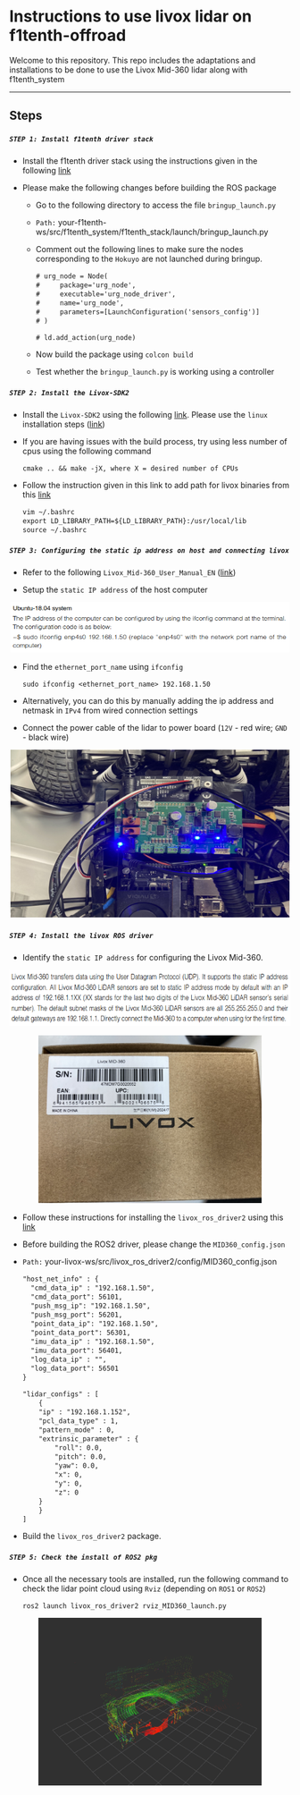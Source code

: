 # Instructions to use livox lidar on f1tenth-offroad

Welcome to this repository. This repo includes the adaptations and installations to be done to use the Livox Mid-360 lidar along with f1tenth_system

---

## Steps

##### `STEP 1: Install f1tenth driver stack`

- Install the f1tenth driver stack using the instructions given in the following [link](https://f1tenth.readthedocs.io/en/foxy_test/getting_started/firmware/drive_workspace.html#setting-up-the-driver-stack)

- Please make the following changes before building the ROS package

    - Go to the following directory to access the file `bringup_launch.py`

    - `Path:` your-f1tenth-ws/src/f1tenth_system/f1tenth_stack/launch/bringup_launch.py

    - Comment out the following lines to make sure the nodes corresponding to the `Hokuyo` are not launched during bringup.
        ```
        # urg_node = Node(
        #     package='urg_node',
        #     executable='urg_node_driver',
        #     name='urg_node',
        #     parameters=[LaunchConfiguration('sensors_config')]
        # )
        ```
        ```
        # ld.add_action(urg_node)
        ```
    - Now build the package using `colcon build`

    - Test whether the `bringup_launch.py` is working using a controller

##### `STEP 2: Install the Livox-SDK2`

- Install the `Livox-SDK2` using the following [link](https://github.com/Livox-SDK/Livox-SDK2/blob/master/README.md). Please use the `linux` installation steps ([link](https://github.com/Livox-SDK/Livox-SDK2/blob/master/README.md#22-instruction-for-ubuntu-2004))

- If you are having issues with the build process, try using less number of cpus using the following command
    ```
    cmake .. && make -jX, where X = desired number of CPUs
    ```
- Follow the instruction given in this link to add path for livox binaries from this [link](https://github.com/Livox-SDK/livox_ros_driver2?tab=readme-ov-file#62-launch-with-command-ros2-launch-livox_lidar_rviz_hap_launchpy-but-cannot-open-shared-object-file-liblivox_sdk_sharedso-)

    ```
    vim ~/.bashrc
    export LD_LIBRARY_PATH=${LD_LIBRARY_PATH}:/usr/local/lib
    source ~/.bashrc
    ```

##### `STEP 3: Configuring the static ip address on host and connecting livox` 

- Refer to the following `Livox_Mid-360_User_Manual_EN` ([link](https://terra-1-g.djicdn.com/851d20f7b9f64838a34cd02351370894/Livox/Livox_Mid-360_User_Manual_EN.pdf)) 

- Setup the `static IP address` of the host computer

<p align="center">
    <img src="assets/setup-static-host-ip.png" width="500" height="90" />
</p>

- Find the `ethernet_port_name` using `ifconfig` 

    ```
    sudo ifconfig <ethernet_port_name> 192.168.1.50    
    ```

- Alternatively, you can do this by manually adding the ip address and netmask in `IPv4` from wired connection settings 

- Connect the power cable of the lidar to power board (`12V` - red wire; `GND` - black wire)

<p align="center">
    <img src="assets/livox-power-board-connection.jpg" width="500" height="300" />
</p>

##### `STEP 4: Install the livox ROS driver`

- Identify the `static IP address` for configuring the Livox Mid-360.
<p align="center">
    <img src="assets/static-ip-configuration.png" width="800" height="100" />
</p>

<p align="center">
    <img src="assets/livox-serial-number.jpg" width="400" height="300" />
</p>

- Follow these instructions for installing the `livox_ros_driver2` using this [link](https://github.com/Livox-SDK/livox_ros_driver2)

- Before building the ROS2 driver, please change the `MID360_config.json`

- `Path:` your-livox-ws/src/livox_ros_driver2/config/MID360_config.json

    ```
    "host_net_info" : {
      "cmd_data_ip" : "192.168.1.50",
      "cmd_data_port": 56101,
      "push_msg_ip": "192.168.1.50",
      "push_msg_port": 56201,
      "point_data_ip": "192.168.1.50",
      "point_data_port": 56301,
      "imu_data_ip" : "192.168.1.50",
      "imu_data_port": 56401,
      "log_data_ip" : "",
      "log_data_port": 56501
    }
    ```

    ```
    "lidar_configs" : [
        {
        "ip" : "192.168.1.152",
        "pcl_data_type" : 1,
        "pattern_mode" : 0,
        "extrinsic_parameter" : {
            "roll": 0.0,
            "pitch": 0.0,
            "yaw": 0.0,
            "x": 0,
            "y": 0,
            "z": 0
        }
        }
    ]
    ```
- Build the `livox_ros_driver2` package.

##### `STEP 5: Check the install of ROS2 pkg`

- Once all the necessary tools are installed, run the following command to check the lidar point cloud using `Rviz` (depending on `ROS1` or `ROS2`)

    ```
    ros2 launch livox_ros_driver2 rviz_MID360_launch.py
    ```

<p align="center">
    <img src="assets/rviz-point-cloud.png" width="400" height="300" />
</p>